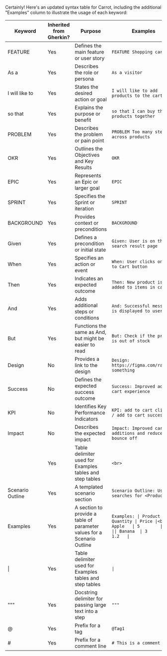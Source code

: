 Certainly! Here's an updated syntax table for Carrot, including the additional "Examples" column to illustrate the usage of each keyword:

| Keyword                    | Inherited from Gherkin? | Purpose                                                                                                                                                                                                                                                                                                           | Examples                                                                                                                                                                                                                                  |
| -------------------------- | ----------------------- | ----------------------------------------------------------------------------------------------------------------------------------------------------------------------------------------------------------------------------------------------------------------------------------------------------------------- | ---------------------------------------------------------------------------------------------------------------------------------------------------------------------------------------------------------------------------------------- |
| FEATURE                    | Yes                     | Defines the main feature or user story                                                                                                                                                                                                                                                                              | ```FEATURE Shopping cart```                                                                                                                                                                                                             |
| As a                       | Yes                     | Describes the role or persona                                                                                                                                                                                                                                                                                      | ```As a visitor```                                                                                                                                                                                                                      |
| I will like to             | Yes                     | States the desired action or goal                                                                                                                                                                                                                                                                                  | ```I will like to add products to the cart```                                                                                                                                                                                           |
| so that                    | Yes                     | Explains the purpose or benefit                                                                                                                                                                                                                                                                                    | ```so that I can buy the products together```                                                                                                                                                                                            |
| PROBLEM                    | Yes                     | Describes the problem or pain point                                                                                                                                                                                                                                                                                | ```PROBLEM Too many steps across products```                                                                                                                                                                                             |
| OKR                        | Yes                     | Outlines the Objectives and Key Results                                                                                                                                                                                                                                                                            | ```OKR```                                                                                                                                                                                                                               |
| EPIC                       | Yes                     | Represents an Epic or larger goal                                                                                                                                                                                                                                                                                  | ```EPIC```                                                                                                                                                                                                                              |
| SPRINT                     | Yes                     | Specifies the Sprint or iteration                                                                                                                                                                                                                                                                                  | ```SPRINT```                                                                                                                                                                                                                            |
| BACKGROUND                 | Yes                     | Provides context or preconditions                                                                                                                                                                                                                                                                                  | ```BACKGROUND```                                                                                                                                                                                                                        |
| Given                      | Yes                     | Defines a precondition or initial state                                                                                                                                                                                                                                                                            | ```Given: User is on the search result page```                                                                                                                                                                                           |
| When                       | Yes                     | Specifies an action or event                                                                                                                                                                                                                                                                                      | ```When: User clicks on Add to Cart button```                                                                                                                                                                                           |
| Then                       | Yes                     | Indicates an expected outcome                                                                                                                                                                                                                                                                                     | ```Then: New product is added to items in cart```                                                                                                                                                                                       |
| And                        | Yes                     | Adds additional steps or conditions                                                                                                                                                                                                                                                                                | ```And: Successful message is displayed to user```                                                                                                                                                                                      |
| But                        | Yes                     | Functions the same as And, but might be easier to read                                                                                                                                                                                                                                                            | ```But: Check if the product is out of stock```                                                                                                                                                                                         |
| Design                     | No                      | Provides a link to the design                                                                                                                                                                                                                                                                                     | ```Design: https://figma.com/random-something```                                                                                                                                                                                        |
| Success                    | No                      | Defines the expected success outcome                                                                                                                                                                                                                                                                              | ```Success: Improved add to cart experience```                                                                                                                                                                                           |
| KPI                        | No                      | Identifies Key Performance Indicators                                                                                                                                                                                                                                                                              | ```KPI: add to cart clicked / add to cart successful```                                                                                                                                                                                 |
| Impact                     | No                      | Describes the expected impact                                                                                                                                                                                                                                                                                     | ```Impact: Improved cart additions and reduced bounce off```                                                                                                                                                                             |
| <br>                       | Yes                     | Table delimiter used for Examples tables and step tables                                                                                                                                                                                                                                                          | ```<br>```                                                                                                                                                                                                                              |
| Scenario Outline           | Yes                     | A templated scenario section                                                                                                                                                                                                                                                                                      | ```Scenario Outline: User searches for <Product>```                                                                                                                                                                                      |
| Examples                   | Yes                     | A section to provide a table of parameter values for a Scenario Outline                                                                                                                                                                                                                                            | ```Examples: \| Product \| Quantity \| Price \|<br>\| Apple   \| 5        \| 2.5   \|\| Banana  \| 3        \| 1.2   \|```                                                                                                            |
| \|                         | Yes                     | Table delimiter used for Examples tables and step tables                                                                                                                                                                                                                                                          | ```\|```                                                                                                                                                                                                                                |
| """                        | Yes                     | Docstring delimiter for passing large text into a step                                                                                                                                                                                                                                                            | ```"""```                                                                                                                                                                                                                               |
| @                          | Yes                     | Prefix for a tag                                                                                                                                                                                                                                                                                                   | ```@Tag1```                                                                                                                                                                                                                            |
| #                          | Yes                     | Prefix for a comment line                                                                                                                                                                                                                                                                                         | ```# This is a comment```                                                                                                                                                                                                               |

